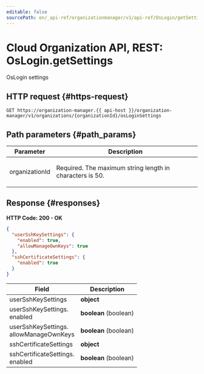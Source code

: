 ```yaml
---
editable: false
sourcePath: en/_api-ref/organizationmanager/v1/api-ref/OsLogin/getSettings.md
---
```


# Cloud Organization API, REST: OsLogin.getSettings
OsLogin settings
 

 
## HTTP request {#https-request}
```
GET https://organization-manager.{{ api-host }}/organization-manager/v1/organizations/{organizationId}/osLoginSettings
```
 
## Path parameters {#path_params}
 
Parameter | Description
--- | ---
organizationId | <p>Required. The maximum string length in characters is 50.</p> 
 
## Response {#responses}
**HTTP Code: 200 - OK**

```json 
{
  "userSshKeySettings": {
    "enabled": true,
    "allowManageOwnKeys": true
  },
  "sshCertificateSettings": {
    "enabled": true
  }
}
```

 
Field | Description
--- | ---
userSshKeySettings | **object**
userSshKeySettings.<br>enabled | **boolean** (boolean)
userSshKeySettings.<br>allowManageOwnKeys | **boolean** (boolean)
sshCertificateSettings | **object**
sshCertificateSettings.<br>enabled | **boolean** (boolean)